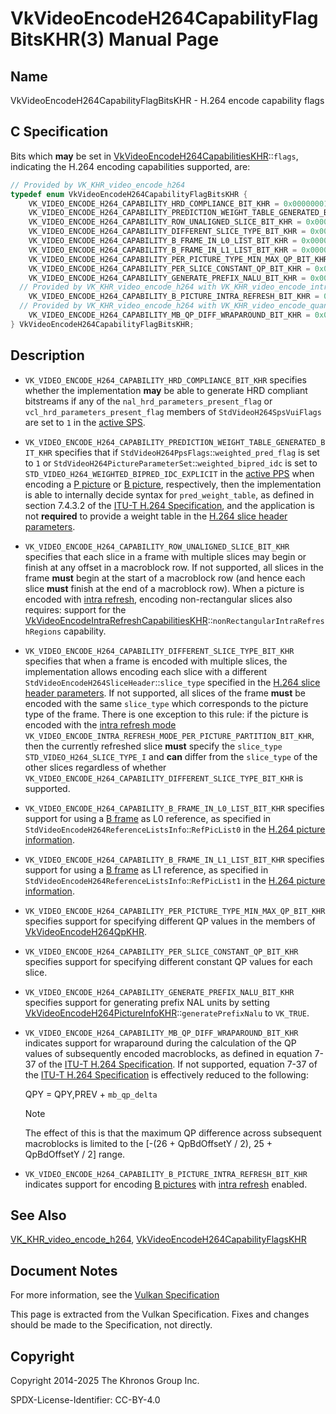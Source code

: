 # VkVideoEncodeH264CapabilityFlagBitsKHR(3) Manual Page

## Name

VkVideoEncodeH264CapabilityFlagBitsKHR - H.264 encode capability flags



## [](#_c_specification)C Specification

Bits which **may** be set in [VkVideoEncodeH264CapabilitiesKHR](https://registry.khronos.org/vulkan/specs/latest/man/html/VkVideoEncodeH264CapabilitiesKHR.html)::`flags`, indicating the H.264 encoding capabilities supported, are:

```c++
// Provided by VK_KHR_video_encode_h264
typedef enum VkVideoEncodeH264CapabilityFlagBitsKHR {
    VK_VIDEO_ENCODE_H264_CAPABILITY_HRD_COMPLIANCE_BIT_KHR = 0x00000001,
    VK_VIDEO_ENCODE_H264_CAPABILITY_PREDICTION_WEIGHT_TABLE_GENERATED_BIT_KHR = 0x00000002,
    VK_VIDEO_ENCODE_H264_CAPABILITY_ROW_UNALIGNED_SLICE_BIT_KHR = 0x00000004,
    VK_VIDEO_ENCODE_H264_CAPABILITY_DIFFERENT_SLICE_TYPE_BIT_KHR = 0x00000008,
    VK_VIDEO_ENCODE_H264_CAPABILITY_B_FRAME_IN_L0_LIST_BIT_KHR = 0x00000010,
    VK_VIDEO_ENCODE_H264_CAPABILITY_B_FRAME_IN_L1_LIST_BIT_KHR = 0x00000020,
    VK_VIDEO_ENCODE_H264_CAPABILITY_PER_PICTURE_TYPE_MIN_MAX_QP_BIT_KHR = 0x00000040,
    VK_VIDEO_ENCODE_H264_CAPABILITY_PER_SLICE_CONSTANT_QP_BIT_KHR = 0x00000080,
    VK_VIDEO_ENCODE_H264_CAPABILITY_GENERATE_PREFIX_NALU_BIT_KHR = 0x00000100,
  // Provided by VK_KHR_video_encode_h264 with VK_KHR_video_encode_intra_refresh
    VK_VIDEO_ENCODE_H264_CAPABILITY_B_PICTURE_INTRA_REFRESH_BIT_KHR = 0x00000400,
  // Provided by VK_KHR_video_encode_h264 with VK_KHR_video_encode_quantization_map
    VK_VIDEO_ENCODE_H264_CAPABILITY_MB_QP_DIFF_WRAPAROUND_BIT_KHR = 0x00000200,
} VkVideoEncodeH264CapabilityFlagBitsKHR;
```

## [](#_description)Description

- `VK_VIDEO_ENCODE_H264_CAPABILITY_HRD_COMPLIANCE_BIT_KHR` specifies whether the implementation **may** be able to generate HRD compliant bitstreams if any of the `nal_hrd_parameters_present_flag` or `vcl_hrd_parameters_present_flag` members of `StdVideoH264SpsVuiFlags` are set to `1` in the [active SPS](https://registry.khronos.org/vulkan/specs/latest/html/vkspec.html#encode-h264-active-sps).
- `VK_VIDEO_ENCODE_H264_CAPABILITY_PREDICTION_WEIGHT_TABLE_GENERATED_BIT_KHR` specifies that if `StdVideoH264PpsFlags`::`weighted_pred_flag` is set to `1` or `StdVideoH264PictureParameterSet`::`weighted_bipred_idc` is set to `STD_VIDEO_H264_WEIGHTED_BIPRED_IDC_EXPLICIT` in the [active PPS](https://registry.khronos.org/vulkan/specs/latest/html/vkspec.html#encode-h264-active-pps) when encoding a [P picture](https://registry.khronos.org/vulkan/specs/latest/html/vkspec.html#encode-h264-p-pic) or [B picture](https://registry.khronos.org/vulkan/specs/latest/html/vkspec.html#encode-h264-b-pic), respectively, then the implementation is able to internally decide syntax for `pred_weight_table`, as defined in section 7.4.3.2 of the [ITU-T H.264 Specification](https://registry.khronos.org/vulkan/specs/latest/html/vkspec.html#itu-t-h264), and the application is not **required** to provide a weight table in the [H.264 slice header parameters](https://registry.khronos.org/vulkan/specs/latest/html/vkspec.html#encode-h264-slice-header-params).
- `VK_VIDEO_ENCODE_H264_CAPABILITY_ROW_UNALIGNED_SLICE_BIT_KHR` specifies that each slice in a frame with multiple slices may begin or finish at any offset in a macroblock row. If not supported, all slices in the frame **must** begin at the start of a macroblock row (and hence each slice **must** finish at the end of a macroblock row). When a picture is encoded with [intra refresh](https://registry.khronos.org/vulkan/specs/latest/html/vkspec.html#encode-intra-refresh), encoding non-rectangular slices also requires: support for the [VkVideoEncodeIntraRefreshCapabilitiesKHR](https://registry.khronos.org/vulkan/specs/latest/man/html/VkVideoEncodeIntraRefreshCapabilitiesKHR.html)::`nonRectangularIntraRefreshRegions` capability.
- `VK_VIDEO_ENCODE_H264_CAPABILITY_DIFFERENT_SLICE_TYPE_BIT_KHR` specifies that when a frame is encoded with multiple slices, the implementation allows encoding each slice with a different `StdVideoEncodeH264SliceHeader`::`slice_type` specified in the [H.264 slice header parameters](https://registry.khronos.org/vulkan/specs/latest/html/vkspec.html#encode-h264-slice-header-params). If not supported, all slices of the frame **must** be encoded with the same `slice_type` which corresponds to the picture type of the frame. There is one exception to this rule: if the picture is encoded with the [intra refresh mode](https://registry.khronos.org/vulkan/specs/latest/html/vkspec.html#encode-intra-refresh-modes) `VK_VIDEO_ENCODE_INTRA_REFRESH_MODE_PER_PICTURE_PARTITION_BIT_KHR`, then the currently refreshed slice **must** specify the `slice_type` `STD_VIDEO_H264_SLICE_TYPE_I` and **can** differ from the `slice_type` of the other slices regardless of whether `VK_VIDEO_ENCODE_H264_CAPABILITY_DIFFERENT_SLICE_TYPE_BIT_KHR` is supported.
- `VK_VIDEO_ENCODE_H264_CAPABILITY_B_FRAME_IN_L0_LIST_BIT_KHR` specifies support for using a [B frame](https://registry.khronos.org/vulkan/specs/latest/html/vkspec.html#encode-h264-b-pic) as L0 reference, as specified in `StdVideoEncodeH264ReferenceListsInfo`::`RefPicList0` in the [H.264 picture information](https://registry.khronos.org/vulkan/specs/latest/html/vkspec.html#encode-h264-picture-info).
- `VK_VIDEO_ENCODE_H264_CAPABILITY_B_FRAME_IN_L1_LIST_BIT_KHR` specifies support for using a [B frame](https://registry.khronos.org/vulkan/specs/latest/html/vkspec.html#encode-h264-b-pic) as L1 reference, as specified in `StdVideoEncodeH264ReferenceListsInfo`::`RefPicList1` in the [H.264 picture information](https://registry.khronos.org/vulkan/specs/latest/html/vkspec.html#encode-h264-picture-info).
- `VK_VIDEO_ENCODE_H264_CAPABILITY_PER_PICTURE_TYPE_MIN_MAX_QP_BIT_KHR` specifies support for specifying different QP values in the members of [VkVideoEncodeH264QpKHR](https://registry.khronos.org/vulkan/specs/latest/man/html/VkVideoEncodeH264QpKHR.html).
- `VK_VIDEO_ENCODE_H264_CAPABILITY_PER_SLICE_CONSTANT_QP_BIT_KHR` specifies support for specifying different constant QP values for each slice.
- `VK_VIDEO_ENCODE_H264_CAPABILITY_GENERATE_PREFIX_NALU_BIT_KHR` specifies support for generating prefix NAL units by setting [VkVideoEncodeH264PictureInfoKHR](https://registry.khronos.org/vulkan/specs/latest/man/html/VkVideoEncodeH264PictureInfoKHR.html)::`generatePrefixNalu` to `VK_TRUE`.
- []()`VK_VIDEO_ENCODE_H264_CAPABILITY_MB_QP_DIFF_WRAPAROUND_BIT_KHR` indicates support for wraparound during the calculation of the QP values of subsequently encoded macroblocks, as defined in equation 7-37 of the [ITU-T H.264 Specification](https://registry.khronos.org/vulkan/specs/latest/html/vkspec.html#itu-t-h264). If not supported, equation 7-37 of the [ITU-T H.264 Specification](https://registry.khronos.org/vulkan/specs/latest/html/vkspec.html#itu-t-h264) is effectively reduced to the following:
  
  QPY = QPY,PREV + `mb_qp_delta`
  
  Note
  
  The effect of this is that the maximum QP difference across subsequent macroblocks is limited to the \[-(26 + QpBdOffsetY / 2), 25 + QpBdOffsetY / 2] range.
- `VK_VIDEO_ENCODE_H264_CAPABILITY_B_PICTURE_INTRA_REFRESH_BIT_KHR` indicates support for encoding [B pictures](https://registry.khronos.org/vulkan/specs/latest/html/vkspec.html#encode-h264-b-pic) with [intra refresh](https://registry.khronos.org/vulkan/specs/latest/html/vkspec.html#encode-intra-refresh) enabled.

## [](#_see_also)See Also

[VK\_KHR\_video\_encode\_h264](https://registry.khronos.org/vulkan/specs/latest/man/html/VK_KHR_video_encode_h264.html), [VkVideoEncodeH264CapabilityFlagsKHR](https://registry.khronos.org/vulkan/specs/latest/man/html/VkVideoEncodeH264CapabilityFlagsKHR.html)

## [](#_document_notes)Document Notes

For more information, see the [Vulkan Specification](https://registry.khronos.org/vulkan/specs/latest/html/vkspec.html#VkVideoEncodeH264CapabilityFlagBitsKHR)

This page is extracted from the Vulkan Specification. Fixes and changes should be made to the Specification, not directly.

## [](#_copyright)Copyright

Copyright 2014-2025 The Khronos Group Inc.

SPDX-License-Identifier: CC-BY-4.0